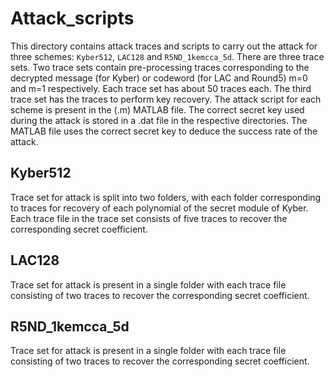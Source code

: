 # Attack_scripts

This directory contains attack traces and scripts to carry out the attack for three schemes: `Kyber512`, `LAC128` and `R5ND_1kemcca_5d`. There are three trace sets. Two trace sets contain
pre-processing traces corresponding to the decrypted message (for Kyber) or codeword (for LAC and Round5) m=0 and m=1 respectively. Each trace set has about 50 traces each. The third trace set has the traces to perform key recovery. The attack script for each scheme is present in the (.m) MATLAB file. The correct secret key used during the attack is stored in a .dat file in the respective directories.
The MATLAB file uses the correct secret key to deduce the success rate of the attack.

## Kyber512

Trace set for attack is split into two folders, with each folder corresponding to traces for recovery of each polynomial of the secret module of Kyber. Each trace file in the trace set consists of five traces to recover the corresponding secret coefficient.

## LAC128

Trace set for attack is present in a single folder with each trace file consisting of two traces to recover the corresponding secret coefficient.

## R5ND_1kemcca_5d

Trace set for attack is present in a single folder with each trace file consisting of two traces to recover the corresponding secret coefficient.
